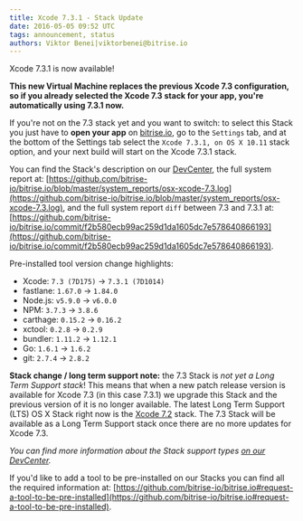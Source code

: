 ```yaml
---
title: Xcode 7.3.1 - Stack Update
date: 2016-05-05 09:52 UTC
tags: announcement, status
authors: Viktor Benei|viktorbenei@bitrise.io
---
```


Xcode 7.3.1 is now available!

**This new Virtual Machine replaces the previous Xcode 7.3 configuration,
so if you already selected the Xcode 7.3 stack for your app,
you're automatically using 7.3.1 now.**

If you're not on the 7.3 stack yet and you want to switch:
to select this Stack you just have to **open your app** on [bitrise.io](https://www.bitrise.io),
go to the `Settings` tab, and at the bottom of the Settings tab select the `Xcode 7.3.1, on OS X 10.11`
stack option, and your next build will start on the Xcode 7.3.1 stack.

You can find the Stack's description on our [DevCenter](http://devcenter.bitrise.io/v1.0/docs/available-stacks#section-xcode-7-3-on-os-x-10-11),
the full system report at: [https://github.com/bitrise-io/bitrise.io/blob/master/system_reports/osx-xcode-7.3.log](https://github.com/bitrise-io/bitrise.io/blob/master/system_reports/osx-xcode-7.3.log),
and the full system report `diff` between 7.3 and 7.3.1 at: [https://github.com/bitrise-io/bitrise.io/commit/f2b580ecb99ac259d1da1605dc7e578640866193](https://github.com/bitrise-io/bitrise.io/commit/f2b580ecb99ac259d1da1605dc7e578640866193).

Pre-installed tool version change highlights:

* Xcode: `7.3 (7D175)` -> `7.3.1 (7D1014)`
* fastlane: `1.67.0` -> `1.84.0`
* Node.js: `v5.9.0` -> `v6.0.0`
* NPM: `3.7.3` -> `3.8.6`
* carthage: `0.15.2` -> `0.16.2`
* xctool: `0.2.8` -> `0.2.9`
* bundler: `1.11.2` -> `1.12.1`
* Go: `1.6.1` -> `1.6.2`
* git: `2.7.4` -> `2.8.2`

**Stack change / long term support note:**
the 7.3 Stack is *not yet a Long Term Support stack*! This means that when a new patch release
version is available for Xcode 7.3 (in this case 7.3.1) we upgrade this Stack
and the previous version of it is no longer available.
The latest Long Term Support (LTS) OS X Stack right now is
the [Xcode 7.2](http://devcenter.bitrise.io/v1.0/docs/available-stacks#section-xcode-7-2-on-os-x-10-11) stack.
The 7.3 Stack will be available as a Long Term Support stack once there are no more updates for Xcode 7.3.

*You can find more information about the Stack support
types [on our DevCenter](http://devcenter.bitrise.io/v1.0/docs/available-stacks#section-stack-status-types).*



If you'd like to add a tool to be pre-installed on our Stacks
you can find all the required information at: [https://github.com/bitrise-io/bitrise.io#request-a-tool-to-be-pre-installed](https://github.com/bitrise-io/bitrise.io#request-a-tool-to-be-pre-installed).
